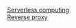 [Serverless computing](https://www.cloudflare.com/learning/serverless/what-is-serverless/)  
[Reverse proxy](https://www.cloudflare.com/learning/cdn/glossary/reverse-proxy/)
